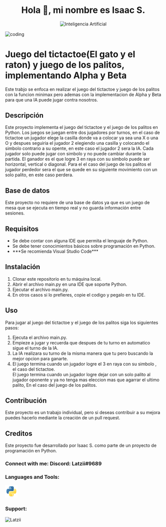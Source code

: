 <h1 align="center">Hola 👋, mi nombre es Isaac S.</h1>
<p align="center">
  <img alt="Inteligencia Artificial" src="https://th.bing.com/th/id/R.e6ab2f9a7e6daf62982729cf88277070?rik=a1R%2fD6IJoW7pLw&pid=ImgRaw&r=0">
</p>
<img align="center" alt="coding" width="400" src="https://ardas-it.com/uploads/images/blogs/giph.gif">
<!DOCTYPE html>
<html>
</head>

<body>
  <h1>Juego del tictactoe(El gato y el raton) y juego de los palitos, implementando Alpha y Beta</h1>

<p> Este trabjo se enfoca en realizar el juego del tictactoe y juego de los palitos con la funcion minimax pero ademas con la implementacion de Alpha y Beta para que una IA puede jugar contra nosotros.</p>

  <h2>Descripción</h2>
  <p>Este proyecto implementa el juego del tictactoe y el juego de los palitos en Python. Los juegos se juegan entre dos jugadores por turnos, en el caso de tictactoe un jugador elege la casilla donde va a colocar ya sea una X o una O y despues seguiria el jugador 2 elegiendo una casilla y colocando el simbolo contrario a su opente, en este caso el jugador 2 sera la IA. Cada jugador solo puede jugar con simbolo y no puede cambiar durante la partida. El ganador es el que logre 3 en raya con su simbolo puede ser horizontal, vertical o diagonal. Para el el caso del juego de los palitos el jugador perdedor sera el que se quede en su siguiente movimiento con un solo palito, en este caso perdera.

  <h2>Base de datos</h2>
  <p>Este proyecto no requiere de una base de datos ya que es un juego de mesa que se ejecuta en tiempo real y no guarda información entre sesiones.</p>

  <h2>Requisitos</h2>
  <ul>
    <li>Se debe contar con alguna IDE que permita el lenguaje de Python.</li>
    <li>Se debe tener conocimientos básicos sobre programación en Python.</li>
    <li>***Se recomienda Visual Studio Code***</li>
  </ul>

  <h2>Instalación</h2>
  <ol>
    <li>Clonar este repositorio en tu máquina local.</li>
    <li>Abrir el archivo main.py en una IDE que soporte Python.</li>
    <li>Ejecutar el archivo main.py.</li>
    <li>En otros casos si lo prefieres, copie el codigo y pegalo en tu IDE.</li>
  </ol>

  <h2>Uso</h2>
  <p>Para jugar al juego del tictactoe y el juego de los palitos siga los siguientes pasos:</p>
  <ol>
    <li>Ejecuta el archivo main.py.</li>
    <li>Empieze a jugar y recuerda que despues de tu turno en automatico sigue el turno de la IA.</li>
    <li>La IA realizara su turno de la misma manera que tu pero buscando la mejor opcion para ganarte.</li>
    <li>El juego termina cuando un jugador logre el 3 en raya con su simbolo ,  el caso del tictactoe.</li
     <li>El juego termina cuando un jugador logre dejar con un solo palito al jugador oponente y ya no tenga mas eleccion mas que agarrar el ultimo palito,
      En el caso del juego de los palitos.
    </li>
  </ol>

  <h2>Contribución</h2>
  <p>Este proyecto es un trabajo individual, pero si deseas contribuir a su mejora puedes hacerlo mediante la creación de un pull request.</p>

  <h2>Creditos</h2>
  <p>Este proyecto fue desarrollado por Isaac S. como parte de un proyecto de programación en Python. </p>

 <h3 align="left">Connect with me: Discord: Latzii#9689 </h3>
<p align="left">
</p>

<h3 align="left">Languages and Tools:</h3>
<p align="left"> <a href="https://www.python.org" target="_blank" rel="noreferrer"> <img src="https://raw.githubusercontent.com/devicons/devicon/master/icons/python/python-original.svg" alt="python" width="40" height="40"/> </a> </p>

<h3 align="left">Support:</h3>
<p><a href="https://ko-fi.com/Latzii"> <img align="left" src="https://cdn.ko-fi.com/cdn/kofi3.png?v=3" height="50" width="210" alt="Latzii" /></a></p><br><br>
